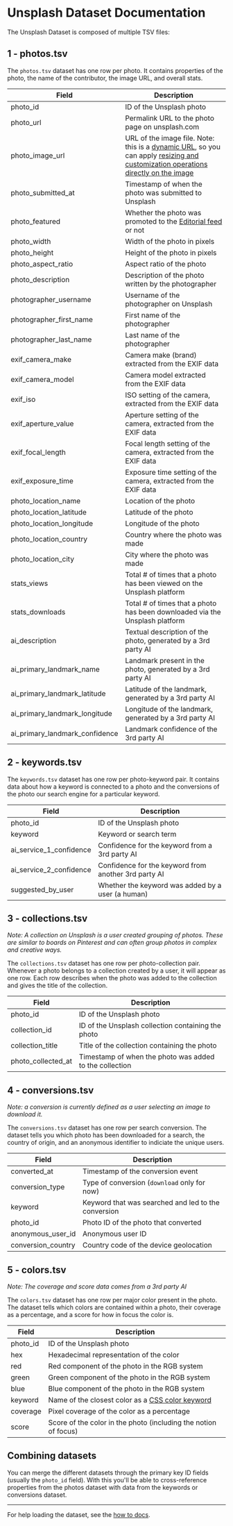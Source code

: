 # Unsplash Dataset Documentation

The Unsplash Dataset is composed of multiple TSV files:

## 1 - photos.tsv

The `photos.tsv` dataset has one row per photo. It contains properties of the photo, the name of the contributor, the image URL, and overall stats.

| Field                       | Description |
|-----------------------------|-------------|
| photo_id                       | ID of the Unsplash photo |
| photo_url                      | Permalink URL to the photo page on unsplash.com |
| photo_image_url                | URL of the image file. Note: this is a [dynamic URL](https://unsplash.com/documentation#dynamically-resizable-images), so you can apply [resizing and customization operations directly on the image](https://unsplash.com/documentation#supported-parameters) |
| photo_submitted_at             | Timestamp of when the photo was submitted to Unsplash |
| photo_featured                 | Whether the photo was promoted to the [Editorial feed](https://unsplash.com/) or not |
| photo_width                    | Width of the photo in pixels |
| photo_height                   | Height of the photo in pixels |
| photo_aspect_ratio             | Aspect ratio of the photo |
| photo_description              | Description of the photo written by the photographer |
| photographer_username          | Username of the photographer on Unsplash |
| photographer_first_name        | First name of the photographer |
| photographer_last_name         | Last name of the photographer |
| exif_camera_make               | Camera make (brand) extracted from the EXIF data |
| exif_camera_model              | Camera model extracted from the EXIF data |
| exif_iso                       | ISO setting of the camera, extracted from the EXIF data |
| exif_aperture_value            | Aperture setting of the camera, extracted from the EXIF data |
| exif_focal_length              | Focal length setting of the camera, extracted from the EXIF data |
| exif_exposure_time             | Exposure time setting of the camera, extracted from the EXIF data |
| photo_location_name            | Location of the photo |
| photo_location_latitude        | Latitude of the photo |
| photo_location_longitude       | Longitude of the photo |
| photo_location_country         | Country where the photo was made |
| photo_location_city            | City where the photo was made |
| stats_views                    | Total # of times that a photo has been viewed on the Unsplash platform |
| stats_downloads                | Total # of times that a photo has been downloaded via the Unsplash platform |
| ai_description                 | Textual description of the photo, generated by a 3rd party AI |
| ai_primary_landmark_name       | Landmark present in the photo, generated by a 3rd party AI |
| ai_primary_landmark_latitude   | Latitude of the landmark, generated by a 3rd party AI |
| ai_primary_landmark_longitude  | Longitude of the landmark, generated by a 3rd party AI |
| ai_primary_landmark_confidence | Landmark confidence of the 3rd party AI |

## 2 - keywords.tsv

The `keywords.tsv` dataset has one row per photo-keyword pair. It contains data
about how a keyword is connected to a photo and the conversions of the photo our search engine for a particular keyword.

| Field                         | Description |
|-------------------------------|-------------|
| photo_id                      | ID of the Unsplash photo |
| keyword                       | Keyword or search term |
| ai_service_1_confidence       | Confidence for the keyword from a 3rd party AI |
| ai_service_2_confidence       | Confidence for the keyword from another 3rd party AI |
| suggested_by_user             | Whether the keyword was added by a user (a human) |

## 3 - collections.tsv

*Note: A collection on Unsplash is a user created grouping of photos. These are similar to boards on Pinterest and can often group photos in complex and creative ways.*

The `collections.tsv` dataset has one row per photo-collection pair. Whenever a photo
belongs to a collection created by a user, it will appear as one row. Each row describes
when the photo was added to the collection and gives the title of the collection.

| Field                         | Description |
|-------------------------------|-------------|
| photo_id                      | ID of the Unsplash photo |
| collection_id                 | ID of the Unsplash collection containing the photo |
| collection_title              | Title of the collection containing the photo |
| photo_collected_at            | Timestamp of when the photo was added to the collection |

## 4 - conversions.tsv

*Note: a conversion is currently defined as a user selecting an image to download it.*

The `conversions.tsv` dataset has one row per search conversion. The dataset tells you which photo has been downloaded for a search, the country of origin, and an anonymous identifier to indiciate the unique users.

| Field                         | Description |
|-------------------------------|-------------|
| converted_at                  | Timestamp of the conversion event |
| conversion_type               | Type of conversion (`download` only for now) |
| keyword                       | Keyword that was searched and led to the conversion |
| photo_id                      | Photo ID of the photo that converted |
| anonymous_user_id             | Anonymous user ID |
| conversion_country            | Country code of the device geolocation |

## 5 - colors.tsv

*Note: The coverage and score data comes from a 3rd party AI*

The `colors.tsv` dataset has one row per major color present in the photo. The dataset tells which colors are contained within a photo, their coverage as a percentage, and a score for how in focus the color is.

| Field                     | Description |
|---------------------------|-------------|
| photo_id                  | ID of the Unsplash photo |
| hex                       | Hexadecimal representation of the color |
| red                       | Red component of the photo in the RGB system |
| green                     | Green component of the photo in the RGB system |
| blue                      | Blue component of the photo in the RGB system |
| keyword                   | Name of the closest color as a [CSS color keyword](https://www.w3schools.com/cssref/css_colors.asp) |
| coverage                  | Pixel coverage of the color as a percentage |
| score                     | Score of the color in the photo (including the notion of focus) |

## Combining datasets

You can merge the different datasets through the primary key ID fields (usually the `photo_id` field). With this you'll be able to cross-reference properties from the photos dataset with data from the keywords or conversions dataset.

----

For help loading the dataset, see the [how to docs](https://github.com/unsplash/datasets/tree/master/how-to/).
